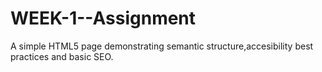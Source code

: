 # WEEK-1--Assignment
A simple HTML5 page demonstrating semantic structure,accesibility best practices and basic SEO.
